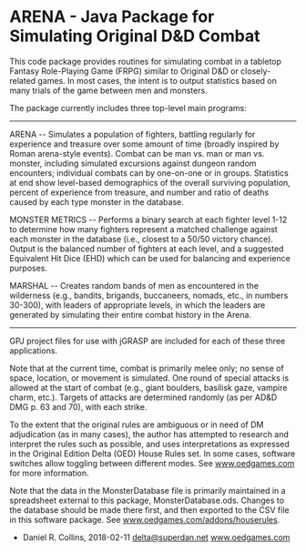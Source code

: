 ARENA - Java Package for Simulating Original D&D Combat
========================================================

This code package provides routines for simulating combat in
a tabletop Fantasy Role-Playing Game (FRPG) similar to Original D&D
or closely-related games. In most cases, the intent is to output
statistics based on many trials of the game between men and monsters.

The package currently includes three top-level main programs:

-----------------------------------------------------------------

ARENA -- Simulates a population of fighters, battling regularly for
experience and treasure over some amount of time (broadly inspired by 
Roman arena-style events). Combat can be man vs. man or man vs.
monster, including simulated excursions against dungeon random 
encounters; individual combats can by one-on-one or in groups. Statistics
at end show level-based demographics of the overall surviving population,
percent of experience from treasure, and number and ratio of deaths
caused by each type monster in the database. 

MONSTER METRICS -- Performs a binary search at each fighter level 1-12
to determine how many fighters represent a matched challenge against
each monster in the database (i.e., closest to a 50/50 victory chance).
Output is the balanced number of fighters at each level, and a suggested
Equivalent Hit Dice (EHD) which can be used for balancing and
experience purposes.

MARSHAL -- Creates random bands of men as encountered in the wilderness
(e.g., bandits, brigands, buccaneers, nomads, etc., in numbers 30-300),
with leaders of appropriate levels, in which the leaders are generated
by simulating their entire combat history in the Arena. 

-----------------------------------------------------------------

GPJ project files for use with jGRASP are included for each of these
three applications.

Note that at the current time, combat is primarily melee only; no sense
of space, location, or movement is simulated. One round of special
attacks is allowed at the start of combat (e.g., giant boulders, 
basilisk gaze, vampire charm, etc.). Targets of attacks are determined
randomly (as per AD&D DMG p. 63 and 70), with each strike. 

To the extent that the original rules are ambiguous or in need of DM
adjudication (as in many cases), the author has attempted to research 
and interpret the rules such as possible, and uses interpretations
as expressed in the Original Edition Delta (OED) House Rules set. In some
cases, software switches allow toggling between different modes. See
www.oedgames.com for more information. 

Note that the data in the MonsterDatabase file is primarily maintained 
in a spreadsheet external to this package, MonsterDatabase.ods. Changes
to the database should be made there first, and then exported to the CSV 
file in this software package. See www.oedgames.com/addons/houserules.

- Daniel R. Collins, 2018-02-11
delta@superdan.net
www.oedgames.com
